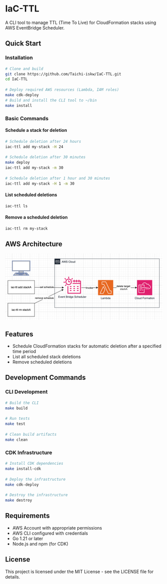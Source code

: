 # IaC-TTL

A CLI tool to manage TTL (Time To Live) for CloudFormation stacks using AWS EventBridge Scheduler.

## Quick Start

### Installation

```bash
# Clone and build
git clone https://github.com/Taichi-iskw/IaC-TTL.git
cd IaC-TTL

# Deploy required AWS resources (Lambda, IAM roles)
make cdk-deploy
# Build and install the CLI tool to ~/bin
make install
```

### Basic Commands

#### Schedule a stack for deletion

```bash
# Schedule deletion after 24 hours
iac-ttl add my-stack -H 24

# Schedule deletion after 30 minutes
make deploy
iac-ttl add my-stack -m 30

# Schedule deletion after 1 hour and 30 minutes
iac-ttl add my-stack -H 1 -m 30
```

#### List scheduled deletions

```bash
iac-ttl ls
```

#### Remove a scheduled deletion

```bash
iac-ttl rm my-stack
```

## AWS Architecture

![aws-architecture](./docs/images/IaC-TTL_AWS_Architecture.png)

## Features

- Schedule CloudFormation stacks for automatic deletion after a specified time period
- List all scheduled stack deletions
- Remove scheduled deletions

## Development Commands

### CLI Development

```bash
# Build the CLI
make build

# Run tests
make test

# Clean build artifacts
make clean
```

### CDK Infrastructure

```bash
# Install CDK dependencies
make install-cdk

# Deploy the infrastructure
make cdk-deploy

# Destroy the infrastructure
make destroy
```

## Requirements

- AWS Account with appropriate permissions
- AWS CLI configured with credentials
- Go 1.21 or later
- Node.js and npm (for CDK)

## License

This project is licensed under the MIT License - see the LICENSE file for details.
